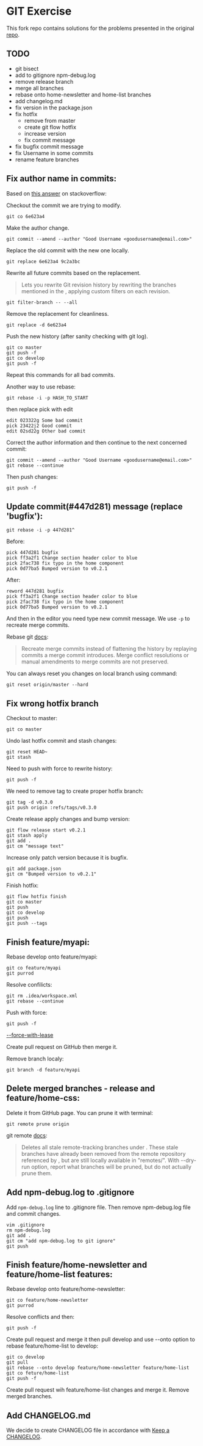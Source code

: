 # GIT Exercise

This fork repo contains solutions for the problems presented in the original [repo](https://github.com/wojciech-panek/git-exercise).

## TODO
- git bisect
- add to gitignore npm-debug.log
- remove release branch
- merge all branches
- rebase onto home-newsletter and home-list branches
- add changelog.md
- fix version in the package.json
- fix hotfix
  + remove from master
  + create git flow hotfix
  + increase version
  + fix commit message
- fix bugfix commit message
- fix Username in some commits
- rename feature branches

## Fix author name in commits:

Based on [this answer](http://stackoverflow.com/questions/3042437/change-commit-author-at-one-specific-commit) on stackoverflow:

Checkout the commit we are trying to modify.
```
git co 6e623a4
```

Make the author change.
```
git commit --amend --author "Good Username <goodusername@email.com>"
```

Replace the old commit with the new one locally.
```
git replace 6e623a4 9c2a3bc
```

Rewrite all future commits based on the replacement.
> Lets you rewrite Git revision history by rewriting the branches mentioned in the <rev-list options>, applying custom filters on each revision.

```
git filter-branch -- --all
```

Remove the replacement for cleanliness.
```
git replace -d 6e623a4
```

Push the new history (after sanity checking with git log).
```
git co master
git push -f
git co develop
git push -f
```

Repeat this commands for all bad commits.

Another way to use rebase:

```
git rebase -i -p HASH_TO_START
```

then replace pick with edit

```
edit 023322g Some bad commit
pick 23422j2 Good commit
edit 02sd22g Other bad commit
```

Correct the author information and then continue to the next concerned commit:
```
git commit --amend --author "Good Username <goodusername@email.com>"
git rebase --continue
```

Then push changes:
```
git push -f
```

## Update commit(#447d281) message (replace 'bugfix'):

```
git rebase -i -p 447d281^
```

Before:
```
pick 447d281 bugfix
pick ff3a2f1 Change section header color to blue
pick 2fac738 fix typo in the home component
pick 0d77ba5 Bumped version to v0.2.1
```

After:
```
reword 447d281 bugfix
pick ff3a2f1 Change section header color to blue
pick 2fac738 fix typo in the home component
pick 0d77ba5 Bumped version to v0.2.1
```

And then in the editor you need type new commit message.
We use ```-p``` to recreate merge commits.

Rebase git [docs](https://git-scm.com/docs/git-rebase.html):
> Recreate merge commits instead of flattening the history by replaying commits a merge commit introduces. Merge conflict resolutions or manual amendments to merge commits are not preserved.

You can always reset you changes on local branch using command:
```
git reset origin/master --hard
```

## Fix wrong hotfix branch

Checkout to master:
```
git co master
```

Undo last hotfix commit and stash changes:
```
git reset HEAD~
git stash
```

Need to push with force to rewrite history:
```
git push -f
```

We need to remove tag to create proper hotfix branch:
```
git tag -d v0.3.0
git push origin :refs/tags/v0.3.0
```

Create release apply changes and bump version:
```
git flow release start v0.2.1
git stash apply
git add .
git cm "message text"
```

Increase only patch version because it is bugfix.
```
git add package.json
git cm "Bumped version to v0.2.1"
```

Finish hotfix:
```
git flow hotfix finish
git co master
git push
git co develop
git push
git push --tags
```

## Finish feature/myapi:

Rebase develop onto feature/myapi:
```
git co feature/myapi
git purrod
```

Resolve confilicts:
```
git rm .idea/workspace.xml
git rebase --continue
```

Push with force:
```
git push -f
```
[--force-with-lease](https://github.com/k88hudson/git-flight-rules/issues/8)

Create pull request on GitHub then merge it.

Remove branch localy:
```
git branch -d feature/myapi
```

## Delete merged branches - release and feature/home-css:

Delete it from GitHub page.
You can prune it with terminal:
```
git remote prune origin
```
git remote [docs](https://git-scm.com/docs/git-remote.html):
>  Deletes all stale remote-tracking branches under <name>. These stale branches have already been removed from the remote repository referenced by <name>, but are still locally available in "remotes/<name>". With --dry-run option, report what branches will be pruned, but do not actually prune them.

## Add npm-debug.log to .gitignore
Add ```npm-debug.log``` line to .gitignore file. Then remove npm-debug.log file and commit changes.
```
vim .gitignore
rm npm-debug.log
git add .
git cm "add npm-debug.log to git ignore"
git push
```

## Finish feature/home-newsletter and feature/home-list features:

Rebase develop onto feature/home-newsletter:
```
git co feature/home-newsletter
git purrod
```

Resolve conflicts and then:
```
git push -f
```

Create pull request and merge it then pull develop and use --onto option to rebase feature/home-list to develop:
```
git co develop
git pull
git rebase --onto develop feature/home-newsletter feature/home-list
git co feture/home-list
git push -f
```

Create pull request wih feature/home-list changes and merge it.
Remove merged branches.

## Add CHANGELOG.md

We decide to create CHANGELOG file in accordance with [Keep a CHANGELOG](http://keepachangelog.com/en/0.3.0/).


